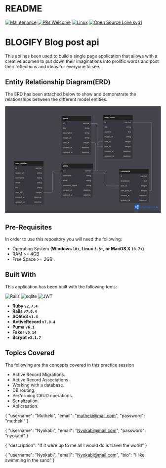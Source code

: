 # README
[![Maintenance](https://img.shields.io/badge/Maintained%3F-yes-green.svg)](https://github.com/prince475/Phase-4-project/phase-4-project-blog-post-backend/graphs/commit-activity)
[![PRs Welcome](https://img.shields.io/badge/PRs-welcome-brightgreen.svg?style=flat-square)](http://makeapullrequest.com)
[![Linux](https://svgshare.com/i/Zhy.svg)](https://svgshare.com/i/Zhy.svg)
[![Open Source Love svg1](https://badges.frapsoft.com/os/v1/open-source.svg?v=103)](https://github.com/ellerbrock/open-source-badges/)

# BLOGIFY Blog post api
This api has been used to build a single page application that allows with a creative acumen
to put down their imaginations into prolific words and post their reflections and ideas for everyone to see.

## Entity Relationship Diagram(ERD)
The ERD has been attached below to show and demonstrate the relationships between the different model entities.

<img src="images/BlogifyAPIERD.png" width="1000">

## Pre-Requisites
In order to use this repository you will need the following:



- Operating System **(Windows `10+`, Linux `3.8+`, or MacOS X `10.7+`)**
- RAM >= 4GB
- Free Space >= 2GB

## Built With
This application has been built with the following tools:

![Rails](https://img.shields.io/badge/rails-%23CC0000.svg?style=for-the-badge&logo=ruby-on-rails&logoColor=white)
![sqlite](https://img.shields.io/badge/SQLite-07405E?style=for-the-badge&logo=sqlite&logoColor=white)
![JWT](https://img.shields.io/badge/JWT-black?style=for-the-badge&logo=JSON%20web%20tokens)

- **Ruby `v2.7.4`**
- **Rails `v7.0.4`**
- **SQlite3 `v1.4`**
- **ActiveRecord `v7.0.4`**
- **Puma `v6.1`**
- **Faker `v0.14`**
- **Bcrypt `v3.1.7`**

## Topics Covered
The following are the concepts covered in this practice session

- Active Record Migrations.
- Active Record Associations.
- Working with a database.
- DB routing.
- Performing CRUD operations.
- Serialization.
- Api creation.

{
  "username": "Mutheki",
  "email": "mutheki@mail.com",
  "password": "mutheki"
}


{
  "username": "Nyokabi",
  "email": "Nyokabi@mail.com",
  "password": "nyokabi"
}


{
  "description": "If it were up to me all I would do is travel the world"
}


{
  "username": "Nyokabi",
  "email": "Nyokabi@mail.com",
  "bio": "I like swimming in the sand"
}
